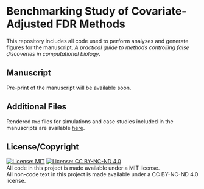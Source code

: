 # Benchmarking Study of Covariate-Adjusted FDR Methods 

This repository includes all code used to perform analyses and generate figures for the manuscript, _A practical guide to methods controlling false discoveries in computational biology_. 

## Manuscript

Pre-print of the manuscript will be available soon.

## Additional Files

Rendered `Rmd` files for simulations and case studies included in the manuscripts are available [here](http://www.pkimes.com/benchmark-fdr-html/).

## License/Copyright
[![License: MIT](https://img.shields.io/badge/License-MIT-yellow.svg)](https://opensource.org/licenses/MIT) [![License: CC BY-NC-ND 4.0](https://img.shields.io/badge/License-CC%20BY--NC--ND%204.0-lightgrey.svg)](https://creativecommons.org/licenses/by-nc-nd/4.0/)  
All code in this project is made available under a MIT license.  
All non-code text in this project is made available under a CC BY-NC-ND 4.0 license.
